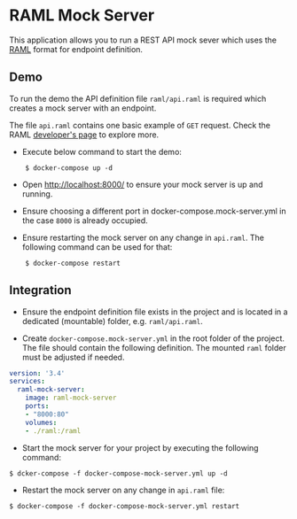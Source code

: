 # RAML Mock Server 

This application allows you to run a REST API mock sever which uses the [RAML](https://raml.org/) format for endpoint definition. 

## Demo
To run the demo the API definition file `raml/api.raml` is required which creates a mock server with an endpoint.

The file `api.raml` contains one basic example of `GET` request. Check the RAML [developer's page](https://raml.org/developer) to explore more.

- Execute below command to start the demo:
```-
    $ docker-compose up -d
```

- Open [http://localhost:8000/](http://localhost:8000/) to ensure your mock server is up and running.

- Ensure choosing a different port in docker-compose.mock-server.yml in the case `8000` is already occupied.

- Ensure restarting the mock server on any change in `api.raml`. The following command can be used for that:
```-
    $ docker-compose restart 
```

## Integration

- Ensure the endpoint definition file exists in the project and is located in a dedicated (mountable) folder, e.g. `raml/api.raml`.

- Create `docker-compose.mock-server.yml` in the root folder of the project. The file should contain the following definition. The mounted `raml` folder must be adjusted if needed.
```yaml
version: '3.4'
services:
  raml-mock-server:
    image: raml-mock-server
    ports:
    - "8000:80"
    volumes:
    - ./raml:/raml
```

- Start the mock server for your project by executing the following command:    
```-
$ dcker-compose -f docker-compose-mock-server.yml up -d
```

- Restart the mock server on any change in `api.raml` file:
```-
$ docker-compose -f docker-compose-mock-server.yml restart
```    
    
     



